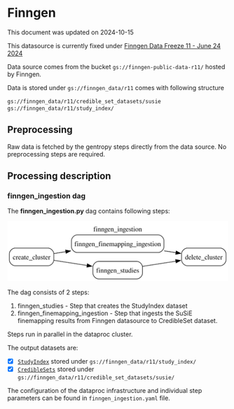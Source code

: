 # Finngen

This document was updated on 2024-10-15

This datasource is currently fixed under [Finngen Data Freeze 11 - June 24 2024](https://www.finngen.fi/en/access_results#:~:text=LATEST%20RELEASE%3A-,DF11%20%2D%20June%2024%202024,-Total%20sample%20size)

Data source comes from the bucket `gs://finngen-public-data-r11/` hosted by Finngen.

Data is stored under `gs://finngen_data/r11` comes with following structure

```
gs://finngen_data/r11/credible_set_datasets/susie
gs://finngen_data/r11/study_index/
```

## Preprocessing

Raw data is fetched by the gentropy steps directly from the data source. No preprocessing steps are required.

## Processing description

### finngen_ingestion dag

The **finngen_ingestion.py** dag contains following steps:

![finngen_ingestion](finngen_ingestion.svg)

The dag consists of 2 steps:

1. finngen_studies - Step that creates the StudyIndex dataset
2. finngen_finemapping_ingestion - Step that ingests the SuSiE finemapping results from Finngen datasource to CredibleSet dataset.

Steps run in parallel in the dataproc cluster.

The output datasets are:

- [x] [`StudyIndex`](https://opentargets.github.io/gentropy/python_api/datasets/study_index/) stored under `gs://finngen_data/r11/study_index/`
- [x] [`CredibleSets`](https://opentargets.github.io/gentropy/python_api/datasets/study_locus/) stored under `gs://finngen_data/r11/credible_set_datasets/susie/`

The configuration of the dataproc infrastructure and individual step parameters can be found in `finngen_ingestion.yaml` file.
